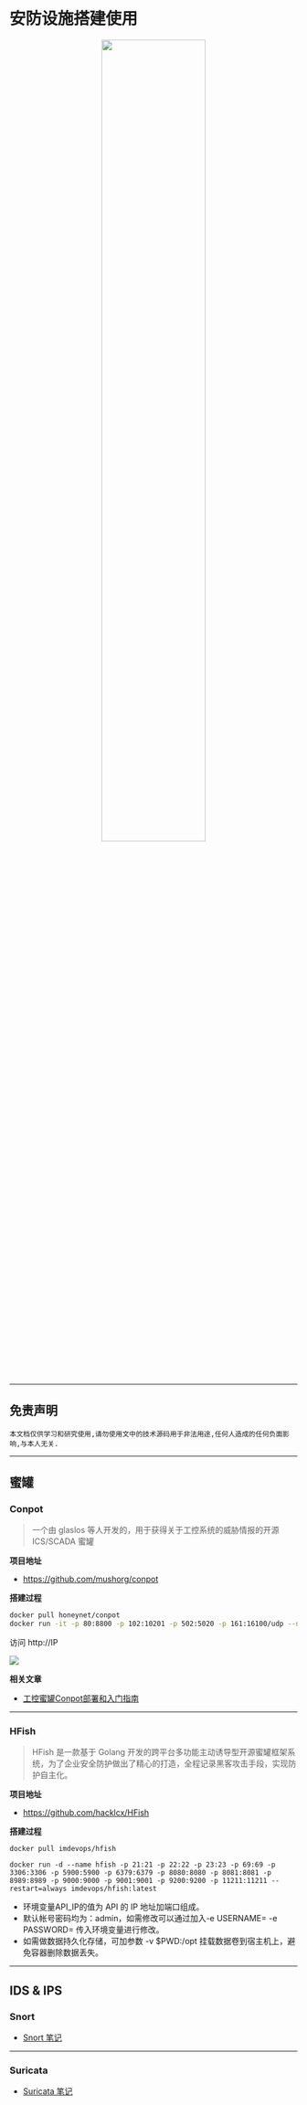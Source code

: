 # 安防设施搭建使用

<p align="center">
    <img src="../../../../assets/img/banner/安防设施搭建使用.jpg" width="60%">
</p>

---

## 免责声明

`本文档仅供学习和研究使用,请勿使用文中的技术源码用于非法用途,任何人造成的任何负面影响,与本人无关.`

---

## 蜜罐
### Conpot

> 一个由 glaslos 等人开发的，用于获得关于工控系统的威胁情报的开源 ICS/SCADA 蜜罐

**项目地址**
- https://github.com/mushorg/conpot

**搭建过程**
```bash
docker pull honeynet/conpot
docker run -it -p 80:8800 -p 102:10201 -p 502:5020 -p 161:16100/udp --network=bridge honeynet/conpot
```

访问 http://IP

![](../../../../assets/img/Security/BlueTeam/实验/安防设施搭建使用/1.png)

**相关文章**
- [工控蜜罐Conpot部署和入门指南](https://www.freebuf.com/sectool/147545.html)

---

### HFish

> HFish 是一款基于 Golang 开发的跨平台多功能主动诱导型开源蜜罐框架系统，为了企业安全防护做出了精心的打造，全程记录黑客攻击手段，实现防护自主化。

**项目地址**
- https://github.com/hacklcx/HFish

**搭建过程**
```
docker pull imdevops/hfish

docker run -d --name hfish -p 21:21 -p 22:22 -p 23:23 -p 69:69 -p 3306:3306 -p 5900:5900 -p 6379:6379 -p 8080:8080 -p 8081:8081 -p 8989:8989 -p 9000:9000 -p 9001:9001 -p 9200:9200 -p 11211:11211 --restart=always imdevops/hfish:latest
```
- 环境变量API_IP的值为 API 的 IP 地址加端口组成。
- 默认帐号密码均为：admin，如需修改可以通过加入-e USERNAME= -e PASSWORD= 传入环境变量进行修改。
- 如需做数据持久化存储，可加参数 -v $PWD:/opt 挂载数据卷到宿主机上，避免容器删除数据丢失。

---

## IDS & IPS

### Snort

- [Snort 笔记](../../安全工具/Snort.md)

---

### Suricata

- [Suricata 笔记](../../安全工具/Suricata.md)

